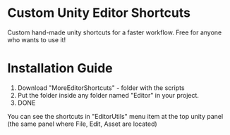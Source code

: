 # Custom Unity Editor Shortcuts
 Custom hand-made unity shortcuts for a faster workflow. 
 Free for anyone who wants to use it!
 
# Installation Guide
 1. Download "MoreEditorShortcuts" - folder with the scripts
 2. Put the folder inside any folder named "Editor" in your project.
 3. DONE
 
 You can see the shortcuts in "EditorUtils" menu item at the top unity panel (the same panel where File, Edit, Asset are located)

